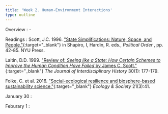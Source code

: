 ```yaml
---
title: 'Week 2. Human-Environment Interactions'
type: outline
---
```


Overview
: - 

Readings
: Scott, J.C. 1996. ["State Simplifications: Nature, Space, and People,"](https://doi.org/10.18574/nyu/9780814788844.003.0007){:target="_blank"} in Shapiro, I, Hardin, R. eds., _Political Order_ , pp. 42-85. NYU Press.

  Laitin, D.D. 1999. ["Review of: _Seeing like a State: How Certain Schemes to Improve the Human Condition Have Failed_ by James C. Scott."](https://doi.org/10.1162/jinh.1999.30.1.177){:target="_blank"} _The Journal of Interdisciplinary History_ 30(1): 177-179.

  Folke, C. et al. 2016. ["Social-ecological resilience and biosphere-based sustainability science."](http://dx.doi.org/10.5751/ES-08748-210341){:target="_blank"} _Ecology & Society_ 21(3):41.

January 30
: 

Feburary 1
: 
